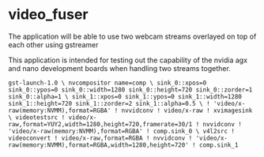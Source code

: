 # video_fuser
The application will be able to use two webcam streams overlayed on top of each other using gstreamer

This application is intended for testing out the capability of the nvidia agx and nano development boards when handling two streams together.

`gst-launch-1.0 \
nvcompositor name=comp \
sink_0::xpos=0 sink_0::ypos=0 sink_0::width=1280 sink_0::height=720 sink_0::zorder=1 sink_0::alpha=1 \
sink_1::xpos=0 sink_1::ypos=0 sink_1::width=1280 sink_1::height=720 sink_1::zorder=2 sink_1::alpha=0.5 \
! 'video/x-raw(memory:NVMM),format=RGBA' ! nvvidconv ! video/x-raw ! xvimagesink \
videotestsrc ! video/x-raw,format=YUY2,width=1280,height=720,framerate=30/1 ! nvvidconv ! 'video/x-raw(memory:NVMM),format=RGBA' ! comp.sink_0 \
v4l2src ! videoconvert ! video/x-raw,format=RGBA ! nvvidconv ! 'video/x-raw(memory:NVMM),format=RGBA,width=1280,height=720' ! comp.sink_1`
